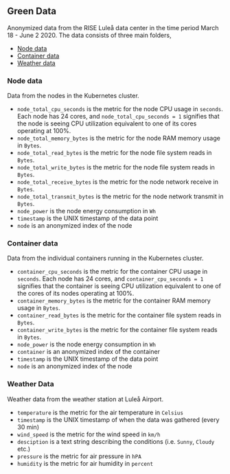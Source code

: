 ## Green Data

Anonymized data from the RISE Luleå data center in the time period March 18 -
June 2 2020. The data consists of three main folders,

- [Node data](#node-data)
- [Container data](#container-data)
- [Weather data](#weather-data)

### Node data

Data from the nodes in the Kubernetes cluster.

- `node_total_cpu_seconds` is the metric for the node CPU usage in `seconds`.
  Each node has 24 cores, and `node_total_cpu_seconds = 1` signifies that the
  node is seeing CPU utilization equivalent to one of its cores operating at
  100%.
- `node_total_memory_bytes` is the metric for the node RAM memory usage in
  `Bytes`.
- `node_total_read_bytes` is the metric for the node file system reads in
  `Bytes`.
- `node_total_write_bytes` is the metric for the node file system reads in
  `Bytes`.
- `node_total_receive_bytes` is the metric for the node network receive in
  `Bytes`.
- `node_total_transmit_bytes` is the metric for the node network transmit in
  `Bytes`.
- `node_power` is the node energy consumption in `Wh`
- `timestamp` is the UNIX timestamp of the data point
- `node` is an anonymized index of the node

### Container data

Data from the individual containers running in the Kubernetes cluster.

- `container_cpu_seconds` is the metric for the container CPU usage in
  `seconds`. Each node has 24 cores, and `container_cpu_seconds = 1` signifies
  that the container is seeing CPU utilization equivalent to one of the cores
  of its nodes operating at 100%.
- `container_memory_bytes` is the metric for the container RAM memory usage in
  `Bytes`.
- `container_read_bytes` is the metric for the container file system reads in
  `Bytes`.
- `container_write_bytes` is the metric for the container file system reads in
  `Bytes`.
- `node_power` is the node energy consumption in `Wh`
- `container` is an anonymized index of the container
- `timestamp` is the UNIX timestamp of the data point
- `node` is an anonymized index of the node

### Weather Data

Weather data from the weather station at Luleå Airport.

- `temperature` is the metric for the air temperature in `Celsius`
- `timestamp` is the UNIX timestamp of when the data was gathered (every 30
  min)
- `wind_speed` is the metric for the wind speed in `km/h`
- `desciption` is a text string describing the conditions (i.e. `Sunny`,
  `Cloudy` etc.)
- `pressure` is the metric for air pressure in `hPA`
- `humidity` is the metric for air humidity in `percent`
